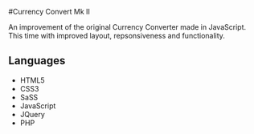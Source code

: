 #Currency Convert Mk II

An improvement of the original Currency Converter made in JavaScript. This time with improved layout, repsonsiveness and functionality.

## Languages

* HTML5
* CSS3
* SaSS
* JavaScript
* JQuery
* PHP
